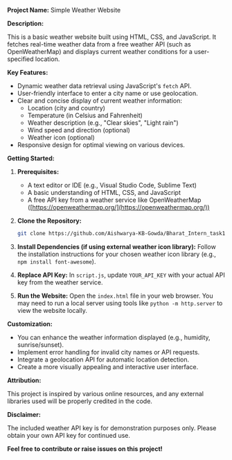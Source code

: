 
**Project Name:** Simple Weather Website

**Description:**

This is a basic weather website built using HTML, CSS, and JavaScript. It fetches real-time weather data from a free weather API (such as OpenWeatherMap) and displays current weather conditions for a user-specified location.

**Key Features:**

- Dynamic weather data retrieval using JavaScript's `fetch` API.
- User-friendly interface to enter a city name or use geolocation.
- Clear and concise display of current weather information:
    - Location (city and country)
    - Temperature (in Celsius and Fahrenheit)
    - Weather description (e.g., "Clear skies", "Light rain")
    - Wind speed and direction (optional)
    - Weather icon (optional)
- Responsive design for optimal viewing on various devices.

**Getting Started:**

1. **Prerequisites:**
    - A text editor or IDE (e.g., Visual Studio Code, Sublime Text)
    - A basic understanding of HTML, CSS, and JavaScript
    - A free API key from a weather service like OpenWeatherMap ([https://openweathermap.org/](https://openweathermap.org/))

2. **Clone the Repository:**
   ```bash
   git clone https://github.com/Aishwarya-KB-Gowda/Bharat_Intern_task1.git
   ```

3. **Install Dependencies (if using external weather icon library):**
   Follow the installation instructions for your chosen weather icon library (e.g., `npm install font-awesome`).

4. **Replace API Key:**
   In `script.js`, update `YOUR_API_KEY` with your actual API key from the weather service.

5. **Run the Website:**
   Open the `index.html` file in your web browser. You may need to run a local server using tools like `python -m http.server` to view the website locally.

**Customization:**

- You can enhance the weather information displayed (e.g., humidity, sunrise/sunset).
- Implement error handling for invalid city names or API requests.
- Integrate a geolocation API for automatic location detection.
- Create a more visually appealing and interactive user interface.

**Attribution:**

This project is inspired by various online resources, and any external libraries used will be properly credited in the code.

**Disclaimer:**

The included weather API key is for demonstration purposes only. Please obtain your own API key for continued use.

**Feel free to contribute or raise issues on this project!**
